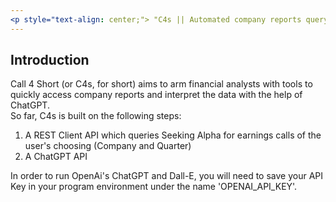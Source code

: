 ```yaml
---
<p style="text-align: center;"> "C4s || Automated company reports query with insightful AI-based interpretation" </p>
---
```


## Introduction

Call 4 Short (or C4s, for short) aims to arm financial analysts with tools to quickly access company reports and interpret the data with the help of ChatGPT. <br> 
So far, C4s is built on the following steps:
1. A REST Client API which queries Seeking Alpha for earnings calls of the user's choosing (Company and Quarter)
2. A ChatGPT API 


In order to run OpenAi's ChatGPT and Dall-E, you will need to save your API Key in your program environment under the name 'OPENAI_API_KEY'.

